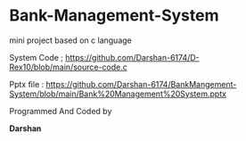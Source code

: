 # Bank-Management-System
mini project based on c language

System Code ; https://github.com/Darshan-6174/D-Rex10/blob/main/source-code.c

Pptx file : https://github.com/Darshan-6174/BankMangement-System/blob/main/Bank%20Management%20System.pptx

Programmed And Coded by

**Darshan**
